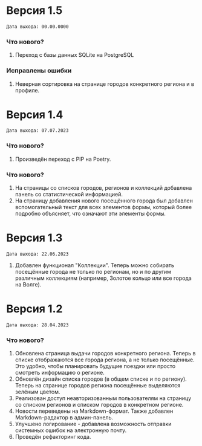 # Версия 1.5
`Дата выхода: 00.00.0000`
### Что нового?
1. Переход с базы данных SQLite на PostgreSQL

### Исправлены ошибки
1. Неверная сортировка на странице городов конкретного региона и в профиле.

# Версия 1.4
`Дата выхода: 07.07.2023`  
### Что нового?
1. Произведён переход с PIP на Poetry.

### Что нового?
1. На страницы со списков городов, регионов и коллекций добавлена панель со статистической информацией.
2. На страницу добавления нового посещённого города был добавлен вспомогательный текст для всех элементов формы, который более подробно объясняет, что означают эти элементы формы.

# Версия 1.3
`Дата выхода: 22.06.2023`
1. Добавлен функционал "Коллекции". Теперь можно собирать посещённые города не только по регионам, но и по другим различным коллекциям (например, Золотое кольцо или все города на Волге). 

# Версия 1.2 
`Дата выхода: 28.04.2023`  

### Что нового?
1. Обновлена страница выдачи городов конкретного региона. Теперь в списке отображаются все города региона, а не только посещённые. Это удобно, чтобы планировать будущие поездки или просто смотреть информацию о регионе.
2. Обновлён дизайн списка городов (в общем списке и по региону). Теперь на странице городов региона посещённые выделяются зелёным цветом.
3. Реализован доступ неавторизованным пользователям на страницу со списком регионов и списком городов в конкретном регионе.
4. Новости переведены на Markdown-формат. Также добавлен Markdown-радактор в админ-панель.
5. Улучшено логирование - добавлена возможность отправки системных ошибок на электронную почту.
6. Проведён рефакторинг кода.
